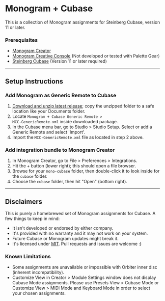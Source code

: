 # Monogram + Cubase #

This is a collection of Monogram assignments for Steinberg Cubase, version 11 or later.

### Prerequisites ###

- [Monogram Creator](https://monogramcc.com/download/)
- [Monogram Creative Console](https://monogramcc.com/) (Not developed or tested with Palette Gear)
- [Steinberg Cubase](https://captureone.com/) (Version 11 or later required)

---

## Setup Instructions ##

### Add Monogram as Generic Remote to Cubase ###

1. [Download and unzip latest release](https://github.com/andyjhayes/mono-cubase/releases); copy the unzipped folder to a safe location like your Documents folder.
2. Locate <code>Monogram + Cubase Generic Remote > MCC-GenericRemote.xml</code> inside downloaded package.
3. In the Cubase menu bar, go to Studio > Studio Setup. Select or add a Generic Remote and select 'Import'.
4. Import the <code>MCC-GenericRemote.xml</code> file as located in step 2 above.

### Add integration bundle to Monogram Creator ###

1. In Monogram Creator, go to File > Preferences > Integrations.
2. Hit the + button (lower right); this should open a file browser.
3. Browse for your <code>mono-cubase</code> folder, then double-click it to look inside for the <code>cubase</code> folder.
4. Choose the <code>cubase</code> folder, then hit "Open" (bottom right).

---

## Disclaimers ##

This is purely a homebrewed set of Monogram assignments for Cubase. A few things to keep in mind:

- It isn't developed or endorsed by either company. 
- It's provided with no warranty and it may not work on your system.
- Future Cubase or Monogram updates might break it.
- It's licensed under <a href="https://opensource.org/licenses/MIT">MIT</a>. Pull requests and issues are welcome :)

### Known Limitations ###

- Some assignments are unavailable or impossible with Orbiter inner disc (inherent incompatibility).
- Customize View in Creator > Module Settings window does not display Cubase Mode assignments. Please use Presets View > Cubase Mode or Customize View > MIDI Mode and Keyboard Mode in order to select your chosen assignments.

